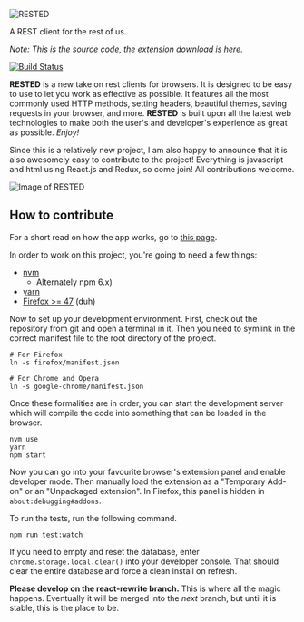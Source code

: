 ![RESTED](https://github.com/esphen/RESTED/raw/master/images/rested-logo-full.png)

A REST client for the rest of us.

_Note: This is the source code, the extension download is [here](https://addons.mozilla.org/en-US/firefox/addon/rested/?src=github)._

[![Build Status](https://travis-ci.org/esphen/RESTED.svg?branch=next)](https://travis-ci.org/esphen/RESTED)

**RESTED** is a new take on rest clients for browsers.
It is designed to be easy to use to let you work as effective as possible.
It features all the most commonly used HTTP methods, setting headers, beautiful themes,
saving requests in your browser, and more.
**RESTED** is built upon all the latest web technologies to make
both the user's and developer's experience as great as possible. _Enjoy!_


Since this is a relatively new project, I am also happy to announce that
it is also awesomely easy to contribute to the project! Everything is
javascript and html using React.js and Redux, so come join! All contributions
welcome.

![Image of RESTED](https://github.com/esphen/RESTED/raw/master/images/rested-app.png)

## How to contribute
For a short read on how the app works, go to [this page](https://github.com/esphen/RESTED/wiki).

In order to work on this project, you're going to need a few things:
 - [nvm](https://github.com/creationix/nvm)
   - Alternately npm 6.x)
 - [yarn](https://yarnpkg.com/en/docs/install)
 - [Firefox >= 47](http://funny-pictures-blog.com/wp-content/uploads/funny-pictures/Hurr-durr.jpg) (duh)

Now to set up your development environment. First, check out the repository from
git and open a terminal in it. Then you need to symlink in the correct manifest
file to the root directory of the project.

    # For Firefox
    ln -s firefox/manifest.json

    # For Chrome and Opera
    ln -s google-chrome/manifest.json

Once these formalities are in order, you can start the development server which
will compile the code into something that can be loaded in the browser.

    nvm use
    yarn
    npm start

Now you can go into your favourite browser's extension panel and enable
developer mode. Then manually load the extension as a "Temporary Add-on" or
an "Unpackaged extension". In Firefox, this panel is hidden in
`about:debugging#addons`.

To run the tests, run the following command.

    npm run test:watch

If you need to empty and reset the database, enter
`chrome.storage.local.clear()` into your developer console. That should clear
the entire database and force a clean install on refresh.

**Please develop on the react-rewrite branch.**
This is where all the magic happens. Eventually it will be merged into the
_next_ branch, but until it is stable, this is the place to be.

